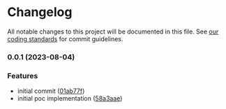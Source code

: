 # Changelog

All notable changes to this project will be documented in this file.
See [our coding standards][commit-messages] for commit guidelines.

### 0.0.1 (2023-08-04)


### Features

* initial commit ([01ab77f](https://github.com/onebytegone/xmfr/commit/01ab77fdc921abdb3948d1c7c4e41cfa37c474d8))
* initial poc implementation ([58a3aae](https://github.com/onebytegone/xmfr/commit/58a3aaea772360960301f874fe67635d12d3c622))


[commit-messages]: https://github.com/silvermine/silvermine-info/blob/master/commit-history.md#commit-messages
